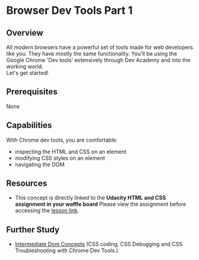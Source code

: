 # Browser Dev Tools Part 1

## Overview
All modern browsers have a powerful set of tools made for web developers like you. They have mostly the same functionality.
You'll be using the Google Chrome 'Dev tools' extensively through Dev Academy and into the working world.  
Let's get started!

## Prerequisites

None

## Capabilities
With Chrome dev tools, you are comfortable:

 - inspecting the HTML and CSS on an element
 - modifying CSS styles on an element
 - navigating the DOM

## Resources
- This concept is directly linked to the **Udacity HTML and CSS assignment in your waffle board** Please view the assignment before accessing the [lesson link](https://www.udacity.com/course/intro-to-html-and-css--ud304). 


## Further Study

* [Intermediate Dom Concepts](https://www.youtube.com/watch?v=Z3HGJsNLQ1E) (CSS coding, CSS Debugging and CSS Troubleshooting with Chrome Dev Tools.)
